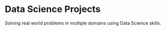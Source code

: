 # Data Science Projects
 Solving real world problems in multiple domains using Data Science skills.
 
